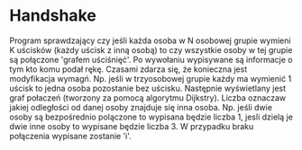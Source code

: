 # Handshake

Program sprawdzający czy jeśli każda osoba w N osobowej grupie wymieni K uścisków (każdy uścisk z inną osobą) to czy wszystkie osoby w tej grupie są połączone 'grafem uściśnięć'.
Po wywołaniu wypisywane są informacje o tym kto komu podał rękę. Czasami zdarza się, że konieczna jest modyfikacja wymagń. Np. jeśli w trzyosobowej grupie każdy ma wymienić 1 uścisk to jedna osoba pozostanie bez uścisku.
Następnie wyświetlany jest graf połaczeń (tworzony za pomocą algorytmu Dijkstry). Liczba oznaczaw jakiej odległości od danej osoby znajduje się inna osoba. Np. jeśli dwie osoby są bezpośrednio polączone to wypisana będzie liczba 1, jesli dzielą je dwie inne osoby to wypisane będzie liczba 3. W przypadku braku połączenia wypisane zostanie 'i'.

